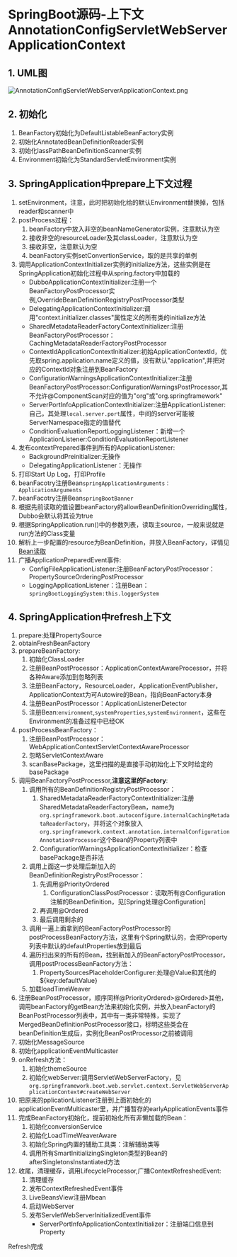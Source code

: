 # SpringBoot源码-上下文AnnotationConfigServletWebServerApplicationContext

## 1. UML图

![AnnotationConfigServletWebServerApplicationContext.png](https://cdn.jsdelivr.net/gh/kkyeer/picbed/AnnotationConfigServletWebServerApplicationContext.svg)

## 2. 初始化

1. BeanFactory初始化为DefaultListableBeanFactory实例
2. 初始化AnnotatedBeanDefinitionReader实例
3. 初始化lassPathBeanDefinitionScanner实例
4. Environment初始化为StandardServletEnvironment实例

## 3. SpringApplication中prepare上下文过程

1. setEnvironment，注意，此时把初始化给的默认Environment替换掉，包括reader和scanner中
2. postProcess过程：
    1. beanFactory中放入非空的beanNameGenerator实例，注意默认为空
    2. 接收非空的resourceLoader及其classLoader，注意默认为空
    3. 接收非空，注意默认为空
    4. beanFactory实例setConvertionService，取的是共享的单例
3. 调用ApplicationContextInitializer实例的initialize方法，这些实例是在SpringApplication初始化过程中从spring.factory中加载的
    - DubboApplicationContextInitializer:注册一个BeanFactoryPostProcessor实例,OverrideBeanDefinitionRegistryPostProcessor类型
    - DelegatingApplicationContextInitializer:调用"context.initializer.classes"属性定义的所有类的initialize方法
    - SharedMetadataReaderFactoryContextInitializer:注册BeanFactoryPostProcessor：CachingMetadataReaderFactoryPostProcessor
    - ContextIdApplicationContextInitializer:初始ApplicationContextId，优先取spring.application.name定义的值，没有默认"application",并把对应的ContextId对象注册到BeanFactory
    - ConfigurationWarningsApplicationContextInitializer:注册BeanFactoryPostProcessor:ConfigurationWarningsPostProcessor,其不允许@ComponentScan对应的值为"org"或"org.springframework"
    - ServerPortInfoApplicationContextInitializer:注册ApplicationListener:自己，其处理```local.server.port```属性，中间的server可能被ServerNamespace指定的值替代
    - ConditionEvaluationReportLoggingListener：新增一个ApplicationListener:ConditionEvaluationReportListener
4. 发布contextPrepared事件到所有的ApplicationListener:
    - BackgroundPreinitializer:无操作
    - DelegatingApplicationListener：无操作
5. 打印Start Up Log，打印Profile
6. beanFacotry注册Bean```springApplicationArguments：ApplicationArguments```
7. beanFacotry注册Bean```springBootBanner```
8. 根据先前读取的值设置beanFactory的allowBeanDefinitionOverriding属性，Dubbo会默认将其设为true
9. 根据SpringApplication.run()中的参数列表，读取主source，一般来说就是run方法的Class变量
10. 解析上一步配置的resource为BeanDefinition，并放入BeanFactory，详情见[Bean读取](./ReadBeanDefinition.md)
11. 广播ApplicationPreparedEvent事件:
    - ConfigFileApplicationListener:注册BeanFactoryPostProcessor：PropertySourceOrderingPostProcessor
    - LoggingApplicationListener：注册Bean：```springBootLoggingSystem:this.loggerSystem```

## 4. SpringApplication中refresh上下文

1. prepare:处理PropertySource
2. obtainFreshBeanFactory
3. prepareBeanFactory:
    1. 初始化ClassLoader
    2. 注册BeanPostProcessor：ApplicationContextAwareProcessor，并将各种Aware添加到忽略列表
    3. 注册BeanFactory，ResourceLoader，ApplicationEventPublisher，ApplicationContext为可Autowire的Bean，指向BeanFactory本身
    4. 注册BeanPostProcessor：ApplicationListenerDetector
    5. 注册Bean:```environment```,```systemProperties```,```systemEnvironment```，这些在Environment的准备过程中已经OK
4. postProcessBeanFactory：
    1. 注册BeanPostProcessor：WebApplicationContextServletContextAwareProcessor
    2. 忽略ServletContextAware
    3. scanBasePackage，这里扫描的是直接手动初始化上下文时给定的basePackage
5. 调用BeanFactoryPostProcessor,**注意这里的Factory**:
    1. 调用所有的BeanDefinitionRegistryPostProcessor：
        1. SharedMetadataReaderFactoryContextInitializer:注册SharedMetadataReaderFactoryBean，name为```org.springframework.boot.autoconfigure.internalCachingMetadataReaderFactory```，并将这个对象放入```org.springframework.context.annotation.internalConfigurationAnnotationProcessor```这个Bean的Property列表中
        2. ConfigurationWarningsApplicationContextInitializer：检查basePackage是否非法
    2. 调用上面这一步处理后新加入的BeanDefinitionRegistryPostProcessor：
        1. 先调用@PriorityOrdered
            1. ConfigurationClassPostProcessor：读取所有@Configuration注解的BeanDefinition，见[Spring处理@Configuration]
        2. 再调用@Ordered
        3. 最后调用剩余的
    3. 调用一遍上面拿到的BeanFactoryPostProcessor的postProcessBeanFactory方法，这里有个Spring默认的，会把Property列表中默认的defaultProperties放到最后
    4. 遍历扫出来的所有的Bean，找到新加入的BeanFactoryPostProcessor，调用postProcessBeanFactory方法：
        1. PropertySourcesPlaceholderConfigurer:处理@Value和其他的${key:defaultValue}
    5. 加载loadTimeWeaver
6. 注册BeanPostProcessor，顺序同样@PriorityOrdered>@Ordered>其他，调用beanFactory的getBean方法来初始化实例，并放入beanFactory的BeanPostProcessor列表中，其中有一类非常特殊，实现了MergedBeanDefinitionPostProcessor接口，标明这些类会在beanDefinition生成后，实例化BeanPostProcessor之前被调用
7. 初始化MessageSource
8. 初始化applicationEventMulticaster
9. onRefresh方法：
    1. 初始化themeSource
    2. 初始化webServer:调用ServletWebServerFactory，见```org.springframework.boot.web.servlet.context.ServletWebServerApplicationContext#createWebServer```
10. 把原来的pplicationListener注册到上面初始化的applicationEventMulticaster里，并广播暂存的earlyApplicationEvents事件
11. 完成BeanFactory初始化，提前初始化所有非懒加载的Bean：
    1. 初始化conversionService
    2. 初始化LoadTimeWeaverAware
    3. 初始化Spring内置的辅助工具类：注解辅助类等
    4. 调用所有SmartInitializingSingleton类型的Bean的afterSingletonsInstantiated方法
12. 收尾，清理缓存，调用LifecycleProcessor,广播ContextRefreshedEvent:
    1. 清理缓存
    2. 发布ContextRefreshedEvent事件
    3. LiveBeansView注册Mbean
    4. 启动WebServer
    5. 发布ServletWebServerInitializedEvent事件
        - ServerPortInfoApplicationContextInitializer：注册端口信息到Property

Refresh完成
